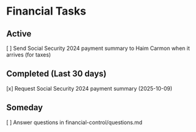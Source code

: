 # Financial Tasks

## Active
[ ] Send Social Security 2024 payment summary to Haim Carmon when it arrives (for taxes)

## Completed (Last 30 days)
[x] Request Social Security 2024 payment summary (2025-10-09)

## Someday
[ ] Answer questions in financial-control/questions.md
